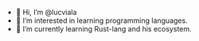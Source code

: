- 👋 Hi, I’m @lucviala
- 👀 I’m interested in learning programming languages.
- 🌱 I’m currently learning Rust-lang and his ecosystem.
<!---
- 💞️ I’m looking to collaborate on ...
- 📫 How to reach me ...
--->
<!---
lucviala/lucviala is a ✨ special ✨ repository because its `README.md` (this file) appears on your GitHub profile.
You can click the Preview link to take a look at your changes.
--->
